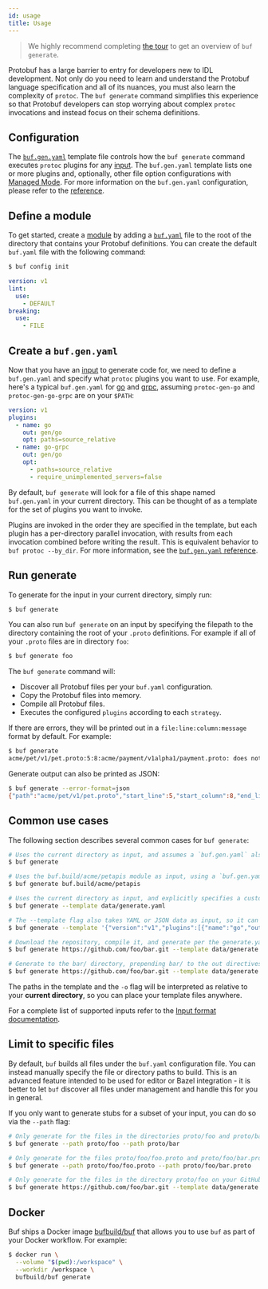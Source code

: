 ```yaml
---
id: usage
title: Usage
---
```


> We highly recommend completing [the tour](../tour/generate-code.md) to get an overview of `buf generate`.

Protobuf has a large barrier to entry for developers new to IDL development. Not only do you need to
learn and understand the Protobuf language specification and all of its nuances, you must also learn
the complexity of `protoc`. The `buf generate` command simplifies this experience so that Protobuf
developers can stop worrying about complex `protoc` invocations and instead focus on their schema
definitions.

## Configuration

The [`buf.gen.yaml`](../configuration/v1/buf-gen-yaml.md) template file controls how the `buf generate` command
executes `protoc` plugins for any [input](../reference/inputs.md). The `buf.gen.yaml` template lists one or more
plugins and, optionally, other file option configurations with [Managed Mode](managed-mode.md). For more information
on the `buf.gen.yaml` configuration, please refer to the [reference](../configuration/v1/buf-gen-yaml.md).

## Define a module

To get started, create a [module](../bsr/overview.md#module) by adding a [`buf.yaml`](../configuration/v1/buf-yaml.md)
file to the root of the directory that contains your Protobuf definitions. You can create the default `buf.yaml`
file with the following command:

```sh
$ buf config init
```

```yaml title="buf.yaml"
version: v1
lint:
  use:
    - DEFAULT
breaking:
  use:
    - FILE
```

## Create a `buf.gen.yaml`

Now that you have an [input](../reference/inputs.md) to generate code for, we need to define a
`buf.gen.yaml` and specify what `protoc` plugins you want to use. For example, here's a typical `buf.gen.yaml`
for [go](https://github.com/protocolbuffers/protobuf-go) and [grpc](https://github.com/grpc/grpc-go/), assuming
`protoc-gen-go` and `protoc-gen-go-grpc` are on your `$PATH`:

```yaml title="buf.gen.yaml"
version: v1
plugins:
  - name: go
    out: gen/go
    opt: paths=source_relative
  - name: go-grpc
    out: gen/go
    opt:
      - paths=source_relative
      - require_unimplemented_servers=false
```

By default, `buf generate` will look for a file of this shape named `buf.gen.yaml` in your current directory. This
can be thought of as a template for the set of plugins you want to invoke.

Plugins are invoked in the order they are specified in the template, but each plugin has a per-directory parallel
invocation, with results from each invocation combined before writing the result. This is equivalent behavior to
`buf protoc --by_dir`. For more information, see the [`buf.gen.yaml` reference](../configuration/v1/buf-gen-yaml.md).

## Run generate

To generate for the input in your current directory, simply run:

```sh
$ buf generate
```

You can also run `buf generate` on an input by specifying the filepath to the
directory containing the root of your `.proto` definitions. For example if all of
your `.proto` files are in directory `foo`:

```sh
$ buf generate foo
```

The `buf generate` command will:

  - Discover all Protobuf files per your `buf.yaml` configuration.
  - Copy the Protobuf files into memory.
  - Compile all Protobuf files.
  - Executes the configured `plugins` according to each `strategy`.

If there are errors, they will be printed out in a `file:line:column:message` format by default.
For example:

```sh
$ buf generate
acme/pet/v1/pet.proto:5:8:acme/payment/v1alpha1/payment.proto: does not exist
```

Generate output can also be printed as JSON:

```sh
$ buf generate --error-format=json
{"path":"acme/pet/v1/pet.proto","start_line":5,"start_column":8,"end_line":5,"end_column":8,"type":"COMPILE","message":"acme/payment/v1alpha1/payment.proto: does not exist"}
```

## Common use cases

The following section describes several common cases for `buf generate`:

```sh
# Uses the current directory as input, and assumes a `buf.gen.yaml` also exists in the current directory.
$ buf generate

# Uses the buf.build/acme/petapis module as input, using a `buf.gen.yaml` in the current directory.
$ buf generate buf.build/acme/petapis

# Uses the current directory as input, and explicitly specifies a custom template in another directory.
$ buf generate --template data/generate.yaml

# The --template flag also takes YAML or JSON data as input, so it can be used without a file.
$ buf generate --template '{"version":"v1","plugins":[{"name":"go","out":"gen/go"}]}'

# Download the repository, compile it, and generate per the generate.yaml template.
$ buf generate https://github.com/foo/bar.git --template data/generate.yaml

# Generate to the bar/ directory, prepending bar/ to the out directives in the template.
$ buf generate https://github.com/foo/bar.git --template data/generate.yaml -o bar
```

The paths in the template and the `-o` flag will be interpreted as relative to your
**current directory**, so you can place your template files anywhere.

For a complete list of supported inputs refer to the [Input format documentation](../reference/inputs.md#source-formats).


## Limit to specific files

By default, `buf` builds all files under the `buf.yaml` configuration file. You can instead manually specify
the file or directory paths to build. This is an advanced feature intended to be used for editor or Bazel
integration - it is better to let `buf` discover all files under management and handle this for you in general.

If you only want to generate stubs for a subset of your input, you can do so via the `--path` flag:

```sh
# Only generate for the files in the directories proto/foo and proto/bar
$ buf generate --path proto/foo --path proto/bar

# Only generate for the files proto/foo/foo.proto and proto/foo/bar.proto
$ buf generate --path proto/foo/foo.proto --path proto/foo/bar.proto

# Only generate for the files in the directory proto/foo on your GitHub repository
$ buf generate https://github.com/foo/bar.git --template data/generate.yaml --path proto/foo
```

## Docker

Buf ships a Docker image [bufbuild/buf](https://hub.docker.com/r/bufbuild/buf) that allows
you to use `buf` as part of your Docker workflow. For example:

```sh
$ docker run \
  --volume "$(pwd):/workspace" \
  --workdir /workspace \
  bufbuild/buf generate
```
